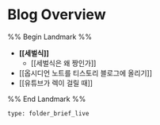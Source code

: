 # Blog Overview

%% Begin Landmark %%
- **[[세벌식]]**
	- [[세벌식은 왜 짱인가]]
- [[옵시디언 노트를 티스토리 블로그에 올리기]]
- [[유튜브가 렉이 걸릴 때]]

%% End Landmark %%


```ccard
type: folder_brief_live
```

